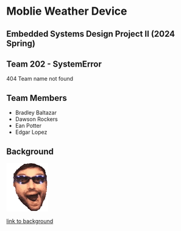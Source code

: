 
# Moblie Weather Device

## Embedded Systems Design Project II (2024 Spring)

## Team 202 - SystemError
404 Team name not found

## Team Members

* Bradley Baltazar
* Dawson Rockers
* Ean Potter
* Edgar Lopez

## Background

![image caption](batchest-jhnnycrwsh.gif)

[link to background](/Background.md)


